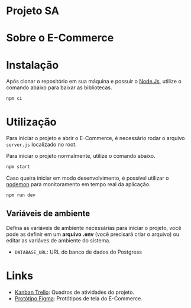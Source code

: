 # Projeto SA

# Sobre o E-Commerce

# Instalação

Após clonar o repositório em sua máquina e possuir o [Node.Js](https://nodejs.org/en), utilize o comando abaixo para baixar as bibliotecas.
```
npm ci 
```
# Utilização
Para iniciar o projeto e abrir o E-Commerce, é necessário rodar o arquivo `server.js` localizado no root.

Para iniciar o projeto normalmente, utilize o comando abaixo.
```bash
npm start
```
Caso queira iniciar em modo desenvolvimento, é possível utilizar o [nodemon](https://www.npmjs.com/package/nodemon) para monitoramento em tempo real da aplicação.
```bash
npm run dev
```

## Variáveis de ambiente
Defina as variáveis de ambiente necessárias para iniciar o projeto, você pode as definir em um 
**arquivo  .env** (você precisará criar o arquivo) ou editar as variáves de ambiente do sistema.
* `DATABASE_URL`: URL do banco de dados do Postgress

# Links
* [Kanban Trello](https://trello.com/b/FfGwB1HH/lew-livros-e-commerce-sa):  Quadros de atividades do projeto.
* [Protótipo Figma](https://www.figma.com/file/mT4h9dmBV6cnU3IX6Evkmq/projeto--telas-para-o-trabalho?node-id=0-1): Protótipos de tela do E-Commerce.